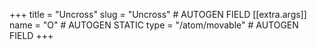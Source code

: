 +++
title = "Uncross"
slug = "Uncross" # AUTOGEN FIELD
[[extra.args]]
name = "O" # AUTOGEN STATIC
type = "/atom/movable" # AUTOGEN FIELD
+++
